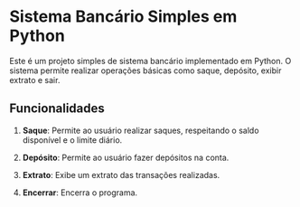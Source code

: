 # Sistema Bancário Simples em Python

Este é um projeto simples de sistema bancário implementado em Python. O sistema permite realizar operações básicas como saque, depósito, exibir extrato e sair.

## Funcionalidades

1. **Saque**: Permite ao usuário realizar saques, respeitando o saldo disponível e o limite diário.

2. **Depósito**: Permite ao usuário fazer depósitos na conta.

3. **Extrato**: Exibe um extrato das transações realizadas.

4. **Encerrar**: Encerra o programa.
